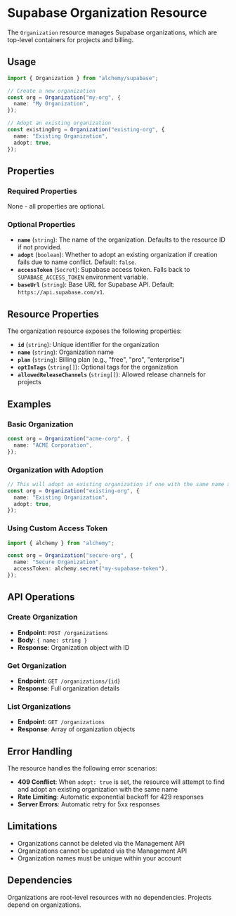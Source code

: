 # Supabase Organization Resource

The `Organization` resource manages Supabase organizations, which are top-level containers for projects and billing.

## Usage

```typescript
import { Organization } from "alchemy/supabase";

// Create a new organization
const org = Organization("my-org", {
  name: "My Organization",
});

// Adopt an existing organization
const existingOrg = Organization("existing-org", {
  name: "Existing Organization", 
  adopt: true,
});
```

## Properties

### Required Properties

None - all properties are optional.

### Optional Properties

- **`name`** (`string`): The name of the organization. Defaults to the resource ID if not provided.
- **`adopt`** (`boolean`): Whether to adopt an existing organization if creation fails due to name conflict. Default: `false`.
- **`accessToken`** (`Secret`): Supabase access token. Falls back to `SUPABASE_ACCESS_TOKEN` environment variable.
- **`baseUrl`** (`string`): Base URL for Supabase API. Default: `https://api.supabase.com/v1`.

## Resource Properties

The organization resource exposes the following properties:

- **`id`** (`string`): Unique identifier for the organization
- **`name`** (`string`): Organization name
- **`plan`** (`string`): Billing plan (e.g., "free", "pro", "enterprise")
- **`optInTags`** (`string[]`): Optional tags for the organization
- **`allowedReleaseChannels`** (`string[]`): Allowed release channels for projects

## Examples

### Basic Organization

```typescript
const org = Organization("acme-corp", {
  name: "ACME Corporation",
});
```

### Organization with Adoption

```typescript
// This will adopt an existing organization if one with the same name already exists
const org = Organization("existing-org", {
  name: "Existing Organization",
  adopt: true,
});
```

### Using Custom Access Token

```typescript
import { alchemy } from "alchemy";

const org = Organization("secure-org", {
  name: "Secure Organization",
  accessToken: alchemy.secret("my-supabase-token"),
});
```

## API Operations

### Create Organization
- **Endpoint**: `POST /organizations`
- **Body**: `{ name: string }`
- **Response**: Organization object with ID

### Get Organization
- **Endpoint**: `GET /organizations/{id}`
- **Response**: Full organization details

### List Organizations
- **Endpoint**: `GET /organizations`
- **Response**: Array of organization objects

## Error Handling

The resource handles the following error scenarios:

- **409 Conflict**: When `adopt: true` is set, the resource will attempt to find and adopt an existing organization with the same name
- **Rate Limiting**: Automatic exponential backoff for 429 responses
- **Server Errors**: Automatic retry for 5xx responses

## Limitations

- Organizations cannot be deleted via the Management API
- Organizations cannot be updated via the Management API
- Organization names must be unique within your account

## Dependencies

Organizations are root-level resources with no dependencies. Projects depend on organizations.
